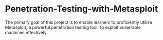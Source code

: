 # Penetration-Testing-with-Metasploit
The primary goal of this project is to enable learners to proficiently utilize Metasploit, a powerful penetration testing tool, to exploit vulnerable machines effectively.
